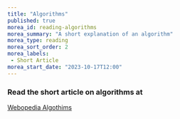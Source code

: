 ```yaml
---
title: "Algorithms"
published: true
morea_id: reading-algorithms
morea_summary: "A short explanation of an algorithm"
morea_type: reading
morea_sort_order: 2
morea_labels:
 - Short Article
morea_start_date: "2023-10-17T12:00"
---
```

### Read the short article on algorithms at

[Webopedia Algothims](http://www.webopedia.com/TERM/A/algorithm.html)
